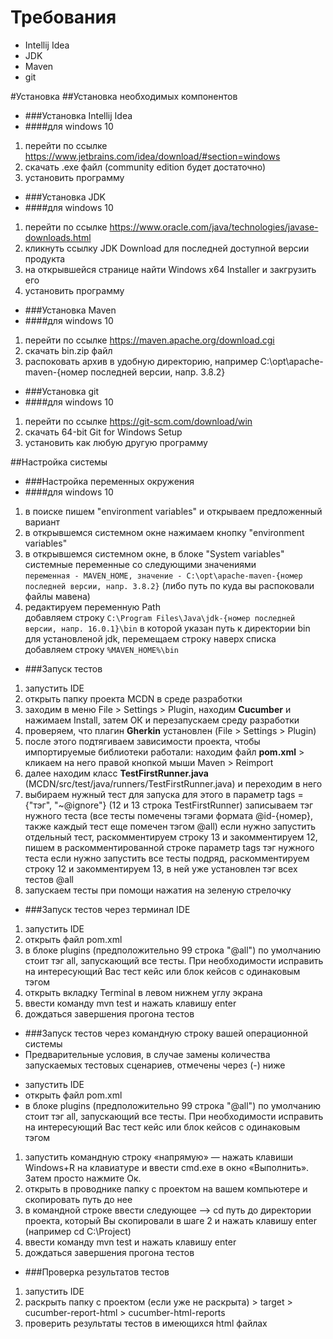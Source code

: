 # Требования
* Intellij Idea
* JDK
* Maven
* git

#Установка
##Установка необходимых компонентов
* ###Установка Intellij Idea
* ####для windows 10
1. перейти по ссылке https://www.jetbrains.com/idea/download/#section=windows
2. скачать .exe файл (community edition будет достаточно)
3. установить программу

* ###Установка JDK
* ####для windows 10
1. перейти по ссылке https://www.oracle.com/java/technologies/javase-downloads.html
2. кликнуть ссылку JDK Download для последней доступной версии продукта
3. на открывшейся странице найти Windows x64 Installer и закгрузить его
4. установить программу

* ###Установка Maven
* ####для windows 10
1. перейти по ссылке https://maven.apache.org/download.cgi
2. скачать bin.zip файл
3. распоковать архив в удобную директорию, например C:\opt\apache-maven-{номер последней версии, напр. 3.8.2}

* ###Установка git
* ####для windows 10
1. перейти по ссылке https://git-scm.com/download/win
2. скачать 64-bit Git for Windows Setup
3. установить как любую другую программу

##Настройка системы
* ###Настройка переменных окружения
* ####для windows 10
1. в поиске пишем "environment variables" и открываем предложенный вариант
2. в открывшемся системном окне нажимаем кнопку "environment variables"
3. в открывшемся системном окне, в блоке "System variables" системные переменные со следующими значениями  
   `переменная - MAVEN_HOME, значение - C:\opt\apache-maven-{номер последней версии, напр. 3.8.2}`  (либо путь по куда вы распоковали файлы мавена)
4. редактируем переменную Path  
   добавляем строку `C:\Program Files\Java\jdk-{номер последней версии, напр. 16.0.1}\bin` в которой указан путь к директории bin для установленой jdk, перемещаем строку наверх списка
   добавляем строку `%MAVEN_HOME%\bin`

* ###Запуск тестов
1. запустить IDE
2. открыть папку проекта MCDN в среде разработки
3. заходим в меню File > Settings > Plugin, находим **Cucumber** и нажимаем Install, затем ОК и перезапускаем среду разработки
4. проверяем, что плагин **Gherkin** установлен (File > Settings > Plugin)
5. после этого подтягиваем зависимости проекта, чтобы импортируемые библиотеки работали: находим файл **pom.xml** > кликаем на него правой кнопкой мыши Maven > Reimport
6. далее находим класс **TestFirstRunner.java** (MCDN/src/test/java/runners/TestFirstRunner.java) и переходим в него
7. выбираем нужный тест для запуска
   для этого в параметр tags = {"тэг", "~@ignore"} (12 и 13 строка TestFirstRunner) записываем тэг нужного теста (все тесты помечены тэгами формата @id-{номер}, также каждый тест еще помечен тэгом @all)
   если нужно запустить отдельный тест, раскомментируем строку 13 и закомментируем 12, пишем в раскомментированной строке параметр tags тэг нужного теста
   если нужно запустить все тесты подряд, раскомментируем строку 12 и закомментируем 13, в ней уже установлен тэг всех тестов @all
8. запускаем тесты при помощи нажатия на зеленую стрелочку

* ###Запуск тестов через терминал IDE
1. запустить IDE
2. открыть файл pom.xml
3. в блоке plugins (предположительно 99 строка <tags>"@all"</tags>) по умолчанию стоит тэг all, запускающий все тесты. При необходимости исправить на интересующий Вас тест кейс или блок кейсов с одинаковым тэгом
4. открыть вкладку Terminal в левом нижнем углу экрана
5. ввести команду mvn test и нажать клавишу enter
6. дождаться завершения прогона тестов

* ###Запуск тестов через командную строку вашей операционной системы
* Предварительные условия, в случае замены количества запускаемых тестовых сценариев, отмечены через (-) ниже
- запустить IDE
- открыть файл pom.xml
- в блоке plugins (предположительно 99 строка <tags>"@all"</tags>) по умолчанию стоит тэг all, запускающий все тесты. При необходимости исправить на интересующий Вас тест кейс или блок кейсов с одинаковым тэгом
1. запустить командную строку «напрямую» — нажать клавиши Windows+R на клавиатуре и ввести cmd.exe в окно «Выполнить». Затем просто нажмите Ок.
2. открыть в проводнике папку с проектом на вашем компьютере и скопировать путь до нее
3. в командной строке ввести следующее --> cd путь до директории проекта, который Вы скопировали в шаге 2 и нажать клавишу enter (например cd C:\Project)
4. ввести команду mvn test и нажать клавишу enter
5. дождаться завершения прогона тестов

* ###Проверка результатов тестов
1. запустить IDE
2. раскрыть папку с проектом (если уже не раскрыта) > target > cucumber-report-html > cucumber-html-reports
3. проверить результаты тестов в имеющихся html файлах
